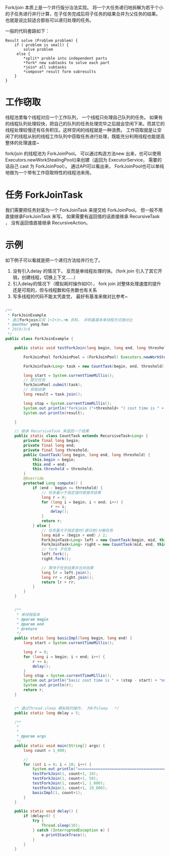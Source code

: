 Fork/join 本质上是一个并行版分治法实现。 将一个大任务递归地拆解为若干个小的子任务进行并行计算，在子任务完成后将子任务的结果合并为父任务的结果。 也就是说比较适合那些可以递归处理的任务。

一般的代码套路如下：

```
Result solve (Problem problem) {
    if ( problem is small) {
        solve problem
     else {
        *split* proble into independent parts
        *fork* new subtasks to solve each part
        *join* all subtasks
        *compose* result form subresults
    }
}
```


# 工作窃取

线程池里每个线程对应一个工作队列， 一个线程只处理自己队列的任务。 如果有的线程队列处理较快，把自己的队列的任务处理完毕之后就会空闲下来。而其它的线程处理较慢还有任务积压。这样空闲的线程就是一种浪费。  工作窃取就是让空闲了的线程从别的线程工作队列中窃取任务进行处理，既能充分利用线程也能提高整体的处理速度~

fork/join 的线程池为 ForkJoinPool。 可以通过构造方法new 出来，也可以使用Executors.newWorkStealingPool()来创建（返回为 ExecutorService， 需要的话自己 cast 为 ForkJoinPool）。  通过API可以看出来， ForkJoinPool也可以单纯地做为一个带有工作窃取特性的线程池来用。


# 任务 ForkJoinTask 
我们需要把任务封装为一个 ForkJoinTask 来提交给 ForkJoinPool。 但一般不用直接继承ForkJoinTask 来写。 如果需要有返回值的话直接继承 RecursiveTask ， 没有返回值直接继承 RecursiveAction。


# 示例
如下例子可以看就是把一个递归方法给并行化了。

1. 没有引入delay 的情况下， 反而是单线程处理的快。（fork join 引入了其它开销，创建线程，切换上下文……）
2. 引入delay的情况下（模拟耗时操作如IO）， fork join 对整体处理速度的提升还是可观的，但与线程数和任务数也有关系
3. 写多线程的代码不能太凭直觉， 最好有基准来做对比参考~


```java

/**
 * ForkJoinExample
 * 通过forkjoin实现 1+2+3+…+n 求和， 并和最基本单线程方式做对比
 * @author yong.han
 * 2019/3/6
 */
public class ForkJoinExample {

    public static void testForkJoin(long begin, long end, long threshold) {

        ForkJoinPool forkJoinPool = (ForkJoinPool) Executors.newWorkStealingPool();

        ForkJoinTask<Long> task = new CountTask(begin, end, threshold);

        long start = System.currentTimeMillis();
        // 提交任务
        forkJoinPool.submit(task);
        // 获取结果
        long result = task.join();

        long stop = System.currentTimeMillis();
        System.out.println("forkjoin ("+threshold+ ") cost time is " + (stop - start) + "ms");
        System.out.println(result);

    }

    // 继承 RecursiveTask 来返回一个结果
    public static class CountTask extends RecursiveTask<Long> {
        private final long begin;
        private final long end;
        private final long threshold;
        public CountTask(long begin, long end, long threshold) {
            this.begin = begin;
            this.end = end;
            this.threshold = threshold;
        }
        @Override
        protected Long compute() {
            if (end - begin <= threshold) {
                // 任务量小于指定值时直接求结果
                long r = 0;
                for (long i = begin; i < end; i++) {
                    r += i;
                    delay();
                }
                return r;
            } else {
                // 任务量大于指定值时(递归地)分解任务
                long mid = (begin + end) / 2;
                ForkJoinTask<Long> left = new CountTask(begin, mid, this.threshold);
                ForkJoinTask<Long> right = new CountTask(mid, end, this.threshold);
                // fork 子任务
                left.fork();
                right.fork();

                // 等待子任务结果并合并结果
                long lr = left.join();
                long rr = right.join();
                return lr + rr;
            }
        }
    }


    /**
     * 单线程版本
     * @param begin
     * @param end
     * @return
     */
    public static long basicImpl(long begin, long end) {
        long start = System.currentTimeMillis();

        long r = 0;
        for (long i = begin; i < end; i++) {
            r += i;
            delay();
        }
        long stop = System.currentTimeMillis();
        System.out.println("basic cost time is " + (stop - start) + "ms.");
        System.out.println(r);
        return r;
    }


    /* 通过Thread.sleep 模拟耗时操作， 为0不sleep   */
    public static long delay = 5;

    /**
     *
     *
     * @param args
     */
    public static void main(String[] args) {
        long count = 1_000;

        //
        for (int i = 0; i < 10; i++) {
            System.out.println("========================================");
            testForkJoin(1, count+1, 10);
            testForkJoin(1, count+1, 50);
            testForkJoin(1, count+1, 1_000);
            testForkJoin(1, count+1, 10_000);
            basicImpl(1, count+1);
        }
    }

    public static void delay() {
        if (delay>0) {
            try {
                Thread.sleep(10);
            } catch (InterruptedException e) {
                e.printStackTrace();
            }
        }
    }

```


